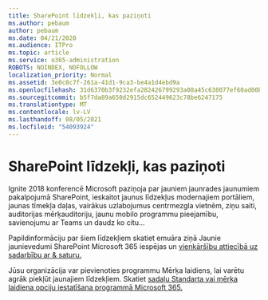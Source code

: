 ```yaml
---
title: SharePoint līdzekļi, kas paziņoti
ms.author: pebaum
author: pebaum
ms.date: 04/21/2020
ms.audience: ITPro
ms.topic: article
ms.service: o365-administration
ROBOTS: NOINDEX, NOFOLLOW
localization_priority: Normal
ms.assetid: 3e0c8c7f-261a-41d1-9ca3-be4a1d4ebd9a
ms.openlocfilehash: 31d6370b3f9232efa282426799293a08a45c638077ef60ad00bd11140e4c3d1e
ms.sourcegitcommit: b5f7da89a650d2915dc652449623c78be6247175
ms.translationtype: MT
ms.contentlocale: lv-LV
ms.lasthandoff: 08/05/2021
ms.locfileid: "54093924"
---
```

# <a name="sharepoint-new-features-announced"></a>SharePoint līdzekļi, kas paziņoti

Ignite 2018 konferencē Microsoft paziņoja par jauniem jaunrades jaunumiem pakalpojumā SharePoint, ieskaitot jaunus līdzekļus modernajiem portāliem, jaunas tīmekļa daļas, vairākus uzlabojumus centrmezgla vietnēm, ziņu saiti, auditorijas mērķauditoriju, jaunu mobilo programmu pieejamību, savienojumu ar Teams un daudz ko citu...
  
Papildinformāciju par šiem līdzekļiem skatiet emuāra ziņā Jaunie jaunievedumi SharePoint Microsoft 365 iespējas un [vienkāršību attiecībā uz sadarbību ar &amp; saturu.](https://go.microsoft.com/fwlink/?linkid=2026502)
  
Jūsu organizācija var pievienoties programmu Mērķa laidiens, lai varētu agrāk piekļūt jaunajiem līdzekļiem. Skatiet [sadaļu Standarta vai mērķa laidiena opciju iestatīšana programmā Microsoft 365.](https://docs.microsoft.com/microsoft-365/admin/manage/release-options-in-office-365)
